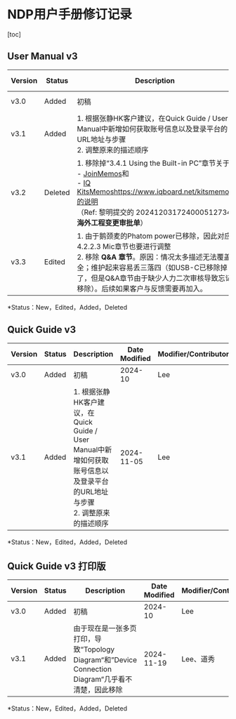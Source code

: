 # NDP用户手册修订记录

[toc]



## User Manual v3

| Version | Status  | Description                                                  | Date Modified | Modifier/Contributor |
| ------- | ------- | ------------------------------------------------------------ | ------------- | -------------------- |
| v3.0    | Added   | 初稿                                                         | 2024-10       | Lee                  |
| v3.1    | Added   | 1. 根据张静HK客户建议，在Quick Guide / User Manual中新增如何获取账号信息以及登录平台的URL地址与步骤<br />2. 调整原来的描述顺序 | 2024-11-05    | Lee                  |
| v3.2    | Deleted | 1. 移除掉“3.4.1 Using the Built-in PC”章节关于<br />- [JoinMemos](https://www.iqboard.net/jms.php)和<br />- [IQ KitsMemos](https://www.iqboard.net/kitsmemos)https://www.iqboard.net/kitsmemos的说明<br />（Ref: 黎明提交的 202412031724000512734  **海外工程变更审批单**） | 2024-12-10    | 黎明，Lee            |
| v3.3    | Edited  | 1. 由于鹅颈麦的Phatom power已移除，因此对应4.2.2.3 Mic章节也要进行调整<br />2. 移除 **Q&A 章节**。原因：情况太多描述无法覆盖全；维护起来容易丢三落四（如USB-C已移除掉了，但是Q&A章节由于缺少人力二次审核导致忘记移除）。后续如果客户与反馈需要再加入。 | 2024-12-12    | 诗雨，Lee            |

*Status：New，Edited，Added，Deleted





## Quick Guide v3 

| Version | Status | Description                                                  | Date Modified | Modifier/Contributor |
| ------- | ------ | ------------------------------------------------------------ | ------------- | -------------------- |
| v3.0    | Added  | 初稿                                                         | 2024-10       | Lee                  |
| v3.1    | Added  | 1. 根据张静HK客户建议，在Quick Guide / User Manual中新增如何获取账号信息以及登录平台的URL地址与步骤<br />2. 调整原来的描述顺序 | 2024-11-05    | Lee                  |

*Status：New，Edited，Added，Deleted





## Quick Guide v3 打印版

| Version | Status | Description                                                  | Date Modified | Modifier/Contributor |
| ------- | ------ | ------------------------------------------------------------ | ------------- | -------------------- |
| v3.0    | Added  | 初稿                                                         | 2024-10       | Lee                  |
| v3.1    | Added  | 由于现在是一张多页打印，导致“Topology Diagram“和”Device Connection Diagram“几乎看不清楚，因此移除 | 2024-11-19    | Lee、道秀            |

*Status：New，Edited，Added，Deleted

